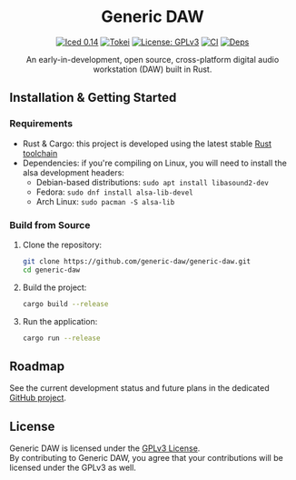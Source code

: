 <div align="center">
  
# Generic DAW

[![Iced 0.14](https://img.shields.io/badge/0.14-blue?logo=iced&style=for-the-badge)](https://github.com/generic-daw/generic-daw)
[![Tokei](https://tokei.rs/b1/github/generic-daw/generic-daw?style=for-the-badge)](https://tokei.rs/b1/github/generic-daw/generic-daw)
[![License: GPLv3](https://img.shields.io/badge/License-GPLv3-blue.svg?style=for-the-badge)](https://github.com/generic-daw/generic-daw/blob/master/LICENSE)
[![CI](https://img.shields.io/github/actions/workflow/status/generic-daw/generic-daw/rust.yml?style=for-the-badge)](https://github.com/generic-daw/generic-daw/actions/workflows/rust.yml)
[![Deps](https://deps.rs/repo/github/generic-daw/generic-daw/status.svg?style=for-the-badge)](https://deps.rs/repo/github/generic-daw/generic-daw)

An early-in-development, open source, cross-platform digital audio workstation (DAW) built in Rust.
</div>

## Installation & Getting Started

### Requirements

- Rust & Cargo: this project is developed using the latest stable [Rust toolchain](https://rustup.rs/)
- Dependencies: if you're compiling on Linux, you will need to install the alsa development headers:
  - Debian-based distributions: `sudo apt install libasound2-dev`
  - Fedora: `sudo dnf install alsa-lib-devel`
  - Arch Linux: `sudo pacman -S alsa-lib`

### Build from Source

1. Clone the repository:

   ```bash
   git clone https://github.com/generic-daw/generic-daw.git
   cd generic-daw
   ```

2. Build the project:

   ```bash
   cargo build --release
   ```

3. Run the application:

   ```bash
   cargo run --release
   ```

## Roadmap

See the current development status and future plans in the dedicated [GitHub project](https://github.com/orgs/generic-daw/projects/1).

## License

Generic DAW is licensed under the [GPLv3 License](https://www.gnu.org/licenses/gpl-3.0).  
By contributing to Generic DAW, you agree that your contributions will be licensed under the GPLv3 as well.

